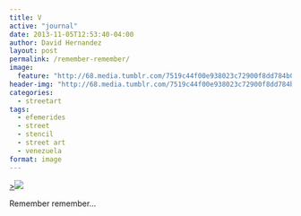 ```yaml
---
title: V
active: "journal"
date: 2013-11-05T12:53:40-04:00
author: David Hernandez
layout: post
permalink: /remember-remember/
image:
  feature: "http://68.media.tumblr.com/7519c44f00e938023c72900f8dd784b0/tumblr_mvsjtg0WKG1qzqummo1_1280.jpg"
header-img: "http://68.media.tumblr.com/7519c44f00e938023c72900f8dd784b0/tumblr_mvsjtg0WKG1qzqummo1_1280.jpg"
categories:
  - streetart
tags:
  - efemerides
  - street
  - stencil
  - street art
  - venezuela
format: image
---
```

<a href="http://68.media.tumblr.com/7519c44f00e938023c72900f8dd784b0/tumblr_mvsjtg0WKG1qzqummo1_1280.jpg" class="popup"  title="V for Vendetta" data-caption="© 2013 by David Hernández">><img src="http://68.media.tumblr.com/7519c44f00e938023c72900f8dd784b0/tumblr_mvsjtg0WKG1qzqummo1_1280.jpg"></a>

Remember remember…
